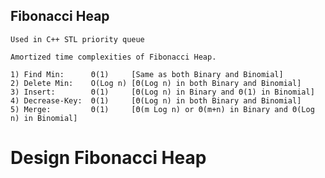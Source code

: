 
## Fibonacci Heap
    Used in C++ STL priority queue

    Amortized time complexities of Fibonacci Heap.

    1) Find Min:      Θ(1)     [Same as both Binary and Binomial]
    2) Delete Min:    O(Log n) [Θ(Log n) in both Binary and Binomial]
    3) Insert:        Θ(1)     [Θ(Log n) in Binary and Θ(1) in Binomial]
    4) Decrease-Key:  Θ(1)     [Θ(Log n) in both Binary and Binomial]
    5) Merge:         Θ(1)     [Θ(m Log n) or Θ(m+n) in Binary and Θ(Log n) in Binomial]

# Design Fibonacci Heap
